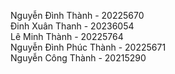 Nguyễn Đình Thành - 20225670 <br>
Đinh Xuân Thanh - 20236054 <br>
Lê Minh Thành - 20225764 <br>
Nguyễn Đình Phúc Thành - 20225671 <br>
Nguyễn Công Thành - 20215290

